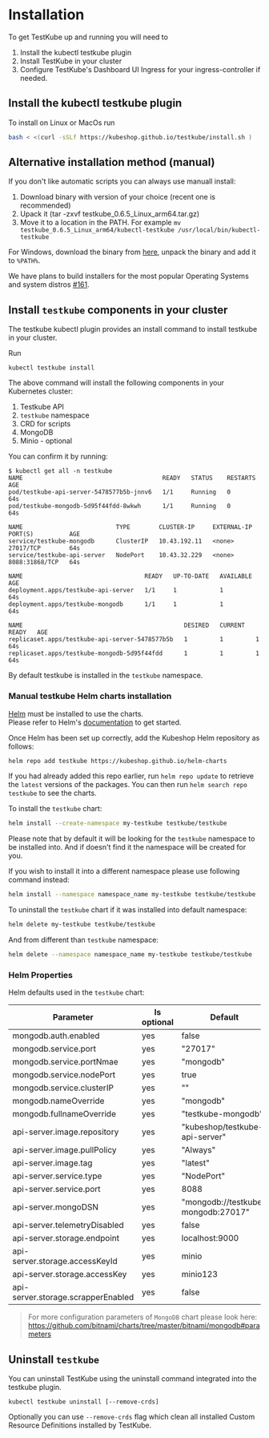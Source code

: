 # Installation 

To get TestKube up and running you will need to

1. Install the kubectl testkube plugin
2. Install TestKube in your cluster 
3. Configure TestKube's Dashboard UI Ingress for your ingress-controller if needed.

## Install the kubectl testkube plugin

To install on Linux or MacOs run 
```sh
bash < <(curl -sSLf https://kubeshop.github.io/testkube/install.sh )
```

## Alternative installation method (manual)

If you don't like automatic scripts you can always use manuall install:

1. Download binary with version of your choice (recent one is recommended)
2. Upack it (tar -zxvf testkube_0.6.5_Linux_arm64.tar.gz)
3. Move it to a location in the PATH. For example `mv  testkube_0.6.5_Linux_arm64/kubectl-testkube /usr/local/bin/kubectl-testkube`

For Windows, download the binary from [here](https://github.com/kubeshop/testkube/releases), unpack the binary and add it to `%PATH%`. 

We have plans to build installers for the most popular Operating Systems and system distros [#161](https://github.com/kubeshop/testkube/issues/161).

## Install `testkube` components in your cluster

The testkube kubectl plugin provides an install command to install testkube in your cluster. 

Run 
```shell
kubectl testkube install
```

The above command will install the following components in your Kubernetes cluster:

1. Testkube API
2. `testkube` namespace
3. CRD for scripts 
4. MongoDB
5. Minio - optional

You can confirm it by running:
```
$ kubectl get all -n testkube
NAME                                       READY   STATUS    RESTARTS   AGE
pod/testkube-api-server-5478577b5b-jnnv6   1/1     Running   0          64s
pod/testkube-mongodb-5d95f44fdd-8wkwh      1/1     Running   0          64s

NAME                          TYPE        CLUSTER-IP     EXTERNAL-IP   PORT(S)          AGE
service/testkube-mongodb      ClusterIP   10.43.192.11   <none>        27017/TCP        64s
service/testkube-api-server   NodePort    10.43.32.229   <none>        8088:31868/TCP   64s

NAME                                  READY   UP-TO-DATE   AVAILABLE   AGE
deployment.apps/testkube-api-server   1/1     1            1           64s
deployment.apps/testkube-mongodb      1/1     1            1           64s

NAME                                             DESIRED   CURRENT   READY   AGE
replicaset.apps/testkube-api-server-5478577b5b   1         1         1       64s
replicaset.apps/testkube-mongodb-5d95f44fdd      1         1         1       64s
```

By default testkube is installed in the `testkube` namespace.

### Manual testkube Helm charts installation

[Helm](https://helm.sh) must be installed to use the charts.  
Please refer to  Helm's [documentation](https://helm.sh/docs) to get started.

Once Helm has been set up correctly, add the Kubeshop Helm repository  as follows:

```sh
helm repo add testkube https://kubeshop.github.io/helm-charts
```

If you had already added this repo earlier, run `helm repo update` to retrieve
the `latest` versions of the packages.  You can then run `helm search repo
testkube` to see the charts.

To install the `testkube` chart:

```sh
helm install --create-namespace my-testkube testkube/testkube
```
Please note that by default it will be looking for the   `testkube` namespace to be installed into. And if doesn't find it the namespace will be created for you.

If you wish to install it into a different namespace please use following command instead:
```sh
helm install --namespace namespace_name my-testkube testkube/testkube
```


To uninstall the `testkube` chart if it was installed into default namespace:

```sh
helm delete my-testkube testkube/testkube
```
And from different than `testkube` namespace:
```sh
helm delete --namespace namespace_name my-testkube testkube/testkube
```
### Helm Properties

Helm defaults used in the `testkube` chart:

| Parameter                          | Is optional | Default                            |
| ---------------------------------- | ----------- | ---------------------------------- |
| mongodb.auth.enabled               | yes         | false                              |
| mongodb.service.port               | yes         | "27017"                            |
| mongodb.service.portNmae           | yes         | "mongodb"                          |
| mongodb.service.nodePort           | yes         | true                               |
| mongodb.service.clusterIP          | yes         | ""                                 |
| mongodb.nameOverride               | yes         | "mongodb"                          |
| mongodb.fullnameOverride           | yes         | "testkube-mongodb"                 |
| api-server.image.repository        | yes         | "kubeshop/testkube-api-server"     |
| api-server.image.pullPolicy        | yes         | "Always"                           |
| api-server.image.tag               | yes         | "latest"                           |
| api-server.service.type            | yes         | "NodePort"                         |
| api-server.service.port            | yes         | 8088                               |
| api-server.mongoDSN                | yes         | "mongodb://testkube-mongodb:27017" |
| api-server.telemetryDisabled       | yes         | false                              |
| api-server.storage.endpoint        | yes         | localhost:9000                     |
| api-server.storage.accessKeyId     | yes         | minio                              |
| api-server.storage.accessKey       | yes         | minio123                           |
| api-server.storage.scrapperEnabled | yes         | false                              |

>For more configuration parameters of `MongoDB` chart please look here:
https://github.com/bitnami/charts/tree/master/bitnami/mongodb#parameters

## Uninstall `testkube`

You can uninstall TestKube using the uninstall command integrated into the testkube plugin. 

```
kubectl testkube uninstall [--remove-crds]
```

Optionally you can use `--remove-crds` flag which clean all installed Custom Resource Definitions installed by TestKube.
